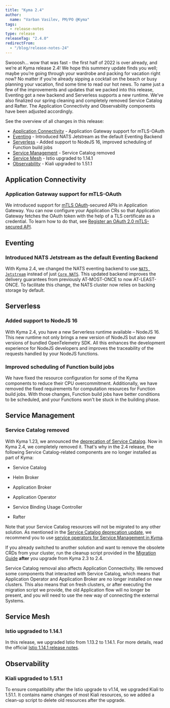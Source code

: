 ```yaml
---
title: "Kyma 2.4"
author:
  name: "Varban Vasilev, PM/PO @Kyma"
tags:
  - release-notes
type: release
releaseTag: "2.4.0"
redirectFrom:
  - "/blog/release-notes-24"
---
```


Swooosh… wow that was fast - the first half of 2022 is over already, and we’re at Kyma release 2.4!
We hope this summery update finds you well; maybe you’re going through your wardrobe and packing for vacation right now? No matter if you’re already sipping a cocktail on the beach or busy planning your vacation, find some time to read our hot news.
To name just a few of the improvements and updates that we packed into this release, Eventing got a new backend and Serverless supports a new runtime.
We’ve also finalized our spring cleaning and completely removed Service Catalog and Rafter. The Application Connectivity and Observability components have been adjusted accordingly.

<!-- overview -->


See the overview of all changes in this release:

- [Application Connectivity](#application-connectivity) - Application Gateway support for mTLS-OAuth
- [Eventing](#eventing) - Introduced NATS Jetstream as the default Eventing Backend 
- [Serverless](#serverless) - Added support to NodeJS 16, improved scheduling of Function build jobs
- [Service Management](#service-management) - Service Catalog removed
- [Service Mesh](#service-mesh) - Istio upgraded to 1.14.1
- [Observability](#observability) - Kiali upgraded to 1.51.1

 
## Application Connectivity 
 
### Application Gateway support for mTLS-OAuth 

We introduced support for [mTLS OAuth](https://datatracker.ietf.org/doc/html/rfc8705)-secured APIs in Application Gateway. You can now configure your Application CRs so that Application Gateway fetches the OAuth token with the help of a TLS certificate as a credential. To learn how to do that, see [Register an OAuth 2.0 mTLS-secured API](https://kyma-project.io/docs/kyma/main/03-tutorials/00-application-connectivity/ac-04-register-secured-api/#register-an-o-auth-2-0-m-tls-secured-api). 

## Eventing 

### Introduced NATS Jetstream as the default Eventing Backend 

With Kyma 2.4, we changed the NATS eventing backend to use [`NATS Jetstream`](https://docs.nats.io/nats-concepts/jetstream) instead of just [`Core NATS`](https://docs.nats.io/nats-concepts/core-nats). This updated backend improves the delivery guarantees from previously AT-MOST-ONCE to now AT-LEAST-ONCE. To facilitate this change, the NATS cluster now relies on backing storage by default.  



 
## Serverless 
 
### Added support to NodeJS 16 

With Kyma 2.4, you have a new Serverless runtime available – NodeJS 16. 
This new runtime not only brings a new version of NodeJS but also new versions of bundled OpenTelemetry SDK. All this enhances the development experience for NodeJS developers and improves the traceability of the requests handled by your NodeJS functions. 
 
### Improved scheduling of Function build jobs 
We have fixed the resource configuration for some of the Kyma components to reduce their CPU overcommitment. Additionally, we have removed the fixed requirements for computation resources for Function build jobs. With those changes, Function build jobs have better conditions to be scheduled, and your Functions won't be stuck in the building phase. 

## Service Management 


### Service Catalog removed 

With Kyma 1.23, we announced the [deprecation of Service Catalog](https://kyma-project.io/blog/2021/6/2/release-notes-123#service-management). Now in Kyma 2.4, we completely removed it. That's why in the 2.4 release, the following Service Catalog-related components are no longer installed as part of Kyma: 

- Service Catalog 

- Helm Broker 

- Application Broker 

- Application Operator 

- Service Binding Usage Controller 

- Rafter 


Note that your Service Catalog resources will not be migrated to any other solution. As mentioned in the [Service Catalog deprecation update](https://kyma-project.io/blog/2021/12/7/release-notes-20#service-catalog-deprecation-update), we recommend you to use [service operators for Service Management in Kyma](https://kyma-project.io/docs/kyma/main/01-overview/main-areas/service-management/smgt-01-overview/). 
 
If you already switched to another solution and want to remove the obsolete CRDs from your cluster, run the cleanup script provided in the [Migration Guide](https://kyma-project.io/docs/kyma/2.4/migration-guide-2.3-2.4) **after** you upgrade from Kyma 2.3 to 2.4. 
 
Service Catalog removal also affects Application Connectivity. We removed some components that interacted with Service Catalog, which means that Application Operator and Application Broker are no longer installed on new clusters. This also means that on fresh clusters, or after executing the migration script we provide, the old Application flow will no longer be present, and you will need to use the new way of connecting the external Systems. 

## Service Mesh 

### Istio upgraded to 1.14.1 

In this release, we upgraded Istio from 1.13.2 to 1.14.1. For more details, read the official [Istio 1.14.1 release notes](https://istio.io/latest/news/releases/1.14.x/announcing-1.14.1/). 

## Observability 

### Kiali upgraded to 1.51.1

To ensure compatibility after the Istio upgrade to v1.14, we upgraded Kiali to 1.51.1. It contains name changes of most Kiali resources, so we added a clean-up script to delete old resources after the upgrade. 
